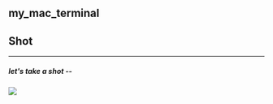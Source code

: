 ## my_mac_terminal

## Shot
----------------
##### let's take a shot --
![](https://raw.github.com/xujianjlu/My_Macbook_terminal/raw/images/F361E383-29D0-48E2-A3DF-1EED91CE2AB6.png)

